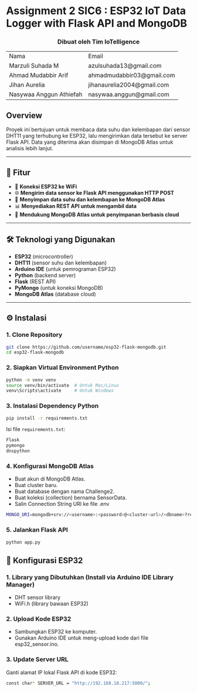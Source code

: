 # Assignment 2 SIC6 : ESP32 IoT Data Logger with Flask API and MongoDB

<div align="center" id="contributor">
  <strong>
    <h3>Dibuat oleh Tim IoTelligence</h3>
    <table align="center">
      <tr>
        <td>Nama</td>
        <td>Email</td>
      </tr>
      <tr>
        <td>Marzuli Suhada M</td>
        <td>azulsuhada13@gmail.com</td>
     </tr>
     <tr>
        <td>Ahmad Mudabbir Arif</td>
        <td>ahmadmudabbir03@gmail.com</td>
    </tr>
     <tr>
        <td>Jihan Aurelia</td>
        <td>jihanaurelia2004@gmail.com</td>
    </tr>
    <tr>
        <td>Nasywaa Anggun Athiefah</td>
        <td>nasywaa.anggun@gmail.com</td>
    </tr>
    </table>
  </strong>
</div>

## Overview
Proyek ini bertujuan untuk membaca data suhu dan kelembapan dari sensor DHT11 yang terhubung ke ESP32, lalu mengirimkan data tersebut ke server Flask API. Data yang diterima akan disimpan di MongoDB Atlas untuk analisis lebih lanjut.

---

## 🚀 Fitur

- 📡 **Koneksi ESP32 ke WiFi**
- 🌐 **Mengirim data sensor ke Flask API menggunakan HTTP POST**
- 💾 **Menyimpan data suhu dan kelembapan ke MongoDB Atlas**
- 📊 **Menyediakan REST API untuk mengambil data**
- 🔐 **Mendukung MongoDB Atlas untuk penyimpanan berbasis cloud**

---

## 🛠️ Teknologi yang Digunakan

- **ESP32** (microcontroller)
- **DHT11** (sensor suhu dan kelembapan)
- **Arduino IDE** (untuk pemrograman ESP32)
- **Python** (backend server)
- **Flask** (REST API)
- **PyMongo** (untuk koneksi MongoDB)
- **MongoDB Atlas** (database cloud)

---

## ⚙️ Instalasi

### 1. Clone Repository

```bash
git clone https://github.com/username/esp32-flask-mongodb.git
cd esp32-flask-mongodb
```

### 2. Siapkan Virtual Environment Python
```bash
python -m venv venv
source venv/bin/activate  # Untuk Mac/Linux
venv\Scripts\activate     # Untuk Windows
```

### 3. Instalasi Dependency Python
```bash
pip install -r requirements.txt
```

Isi file `requirements.txt`:
```bash
Flask
pymongo
dnspython
```

### 4. Konfigurasi MongoDB Atlas
- Buat akun di MongoDB Atlas.
- Buat cluster baru.
- Buat database dengan nama Challenge2.
- Buat koleksi (collection) bernama SensorData.
- Salin Connection String URI ke file .env
```bash
MONGO_URI=mongodb+srv://<username>:<password>@<cluster-url>/<dbname>?retryWrites=true&w=majority
```

### 5. Jalankan Flask API
```bash
python app.py
```

## 📡 Konfigurasi ESP32
### 1. Library yang Dibutuhkan (Install via Arduino IDE Library Manager)
- DHT sensor library
- WiFi.h (library bawaan ESP32)

### 2. Upload Kode ESP32
- Sambungkan ESP32 ke komputer.
- Gunakan Arduino IDE untuk meng-upload kode dari file esp32_sensor.ino.

### 3. Update Server URL
Ganti alamat IP lokal Flask API di kode ESP32:
```bash
const char* SERVER_URL = "http://192.168.18.217:5000/";
```